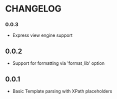 # CHANGELOG

### 0.0.3

- Express view engine support

## 0.0.2

- Support for formatting via 'format_lib' option

## 0.0.1

- Basic Template parsing with XPath placeholders